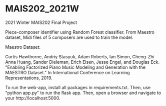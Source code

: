 # MAIS202_2021W
2021 Winter MAIS202 Final Project

Piece-composer identifier using Random Forest classifier. From Maestro dataset, Midi files of 5 composers are used to train the model.

Maestro Dataset:

Curtis Hawthorne, Andriy Stasyuk, Adam Roberts, Ian Simon, Cheng-Zhi Anna Huang, Sander Dieleman, Erich Elsen, Jesse Engel, and Douglas Eck. "Enabling Factorized Piano Music Modeling and Generation with the MAESTRO Dataset." In International Conference on Learning Representations, 2019.


To run the web-app, install all packages in requirements.txt. Then, use "python app.py" to run the flask app. Then, open a browser and navigate to your http://localhost:5000.
